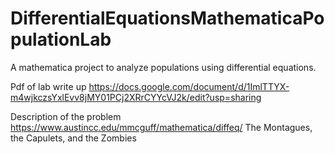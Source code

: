 # DifferentialEquationsMathematicaPopulationLab

A mathematica project to analyze populations using differential equations.

Pdf of lab write up
https://docs.google.com/document/d/1ImlTTYX-m4wjkczsYxlEvv8jMY01PCj2XRrCYYcVJ2k/edit?usp=sharing


Description of the problem
https://www.austincc.edu/mmcguff/mathematica/diffeq/
The Montagues, the Capulets, and the Zombies
